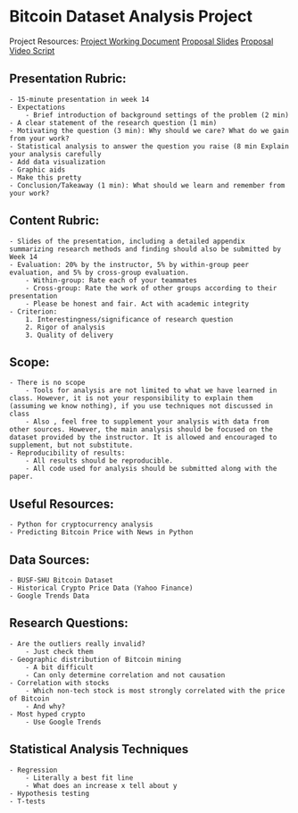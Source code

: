 # Bitcoin Dataset Analysis Project

Project Resources:
[Project Working Document](https://docs.google.com/document/d/1C2lyHeIPJA2I4QPfz0SOv1lIj86oaogqGy9ZbJR0iRw/edit?usp=sharing)
[Proposal Slides](https://docs.google.com/presentation/d/1_c-I30xfuyo_gHj3XFrR2-xOTXmEChZ7-cuqYBnxYc0/edit?usp=sharing)
[Proposal Video Script](https://docs.google.com/document/d/1MExfUHWLeqnEdA80qrp3M74KzJRYazh5r0Z06EnTfL0/edit?usp=sharing)

## Presentation Rubric:
    - 15-minute presentation in week 14
    - Expectations
        - Brief introduction of background settings of the problem (2 min)
    - A clear statement of the research question (1 min)
    - Motivating the question (3 min): Why should we care? What do we gain from your work?
    - Statistical analysis to answer the question you raise (8 min Explain your analysis carefully
    - Add data visualization
    - Graphic aids
    - Make this pretty
    - Conclusion/Takeaway (1 min): What should we learn and remember from your work?
    
## Content Rubric:
    - Slides of the presentation, including a detailed appendix summarizing research methods and finding should also be submitted by Week 14
    - Evaluation: 20% by the instructor, 5% by within-group peer evaluation, and 5% by cross-group evaluation.
        - Within-group: Rate each of your teammates
        - Cross-group: Rate the work of other groups according to their presentation
        - Please be honest and fair. Act with academic integrity
    - Criterion: 
        1. Interestingness/significance of research question 
        2. Rigor of analysis 
        3. Quality of delivery
        
## Scope: 
    - There is no scope
        - Tools for analysis are not limited to what we have learned in class. However, it is not your responsibility to explain them (assuming we know nothing), if you use techniques not discussed in class
        - Also , feel free to supplement your analysis with data from other sources. However, the main analysis should be focused on the dataset provided by the instructor. It is allowed and encouraged to supplement, but not substitute.
    - Reproducibility of results: 
        - All results should be reproducible. 
        - All code used for analysis should be submitted along with the paper. 
        
## Useful Resources:
    - Python for cryptocurrency analysis
    - Predicting Bitcoin Price with News in Python
    
## Data Sources:
    - BUSF-SHU Bitcoin Dataset
    - Historical Crypto Price Data (Yahoo Finance)
    - Google Trends Data

## Research Questions:
    - Are the outliers really invalid?
        - Just check them 
    - Geographic distribution of Bitcoin mining
        - A bit difficult
        - Can only determine correlation and not causation
    - Correlation with stocks
        - Which non-tech stock is most strongly correlated with the price of Bitcoin
        - And why?
    - Most hyped crypto
        - Use Google Trends
    
## Statistical Analysis Techniques
    - Regression
        - Literally a best fit line
        - What does an increase x tell about y 
    - Hypothesis testing
    - T-tests
